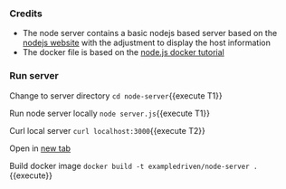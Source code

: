 ### Credits

* The node server contains a basic nodejs based server based on the [nodejs website](https://nodejs.org/en/about/) with the adjustment to display the host information
* The docker file is based on the [node.js docker tutorial](https://nodejs.org/en/docs/guides/nodejs-docker-webapp/) 

### Run server

Change to server directory `cd node-server`{{execute T1}}

Run node server locally `node server.js`{{execute T1}}

Curl local server `curl localhost:3000`{{execute T2}}

Open in [new tab](https://[[HOST_SUBDOMAIN]]-3000-[[KATACODA_HOST]].environments.katacoda.com/)

Build docker image `docker build -t exampledriven/node-server .`{{execute}}